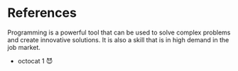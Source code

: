 # References
Programming is a powerful tool that can be used to solve complex problems and create innovative solutions. It is also a skill that is in high demand in the job market.
* octocat 1 😈
